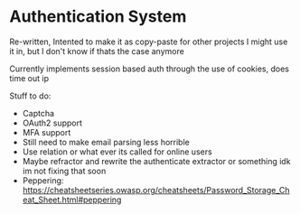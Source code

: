 # Authentication System

Re-written, Intented to make it as copy-paste for other projects I might use it in, but I don't know if thats the case anymore

Currently implements session based auth through the use of cookies, does time out ip

Stuff to do:

- Captcha
- OAuth2 support
- MFA support
- Still need to make email parsing less horrible
- Use relation or what ever its called for online users
- Maybe refractor and rewrite the authenticate extractor or something idk im not fixing that soon
- Peppering: https://cheatsheetseries.owasp.org/cheatsheets/Password_Storage_Cheat_Sheet.html#peppering
